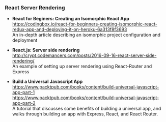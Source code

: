 ### React Server Rendering

- **React for Beginers: Creating an Isomorphic React App**  
  https://codingbox.io/react-for-beginners-creating-isomorphic-react-redux-app-and-deploying-it-on-heroku-6a313f8f3693  
  An in-depth article describing an isomorphic project configuration and deployment
  
- **React.js: Server side rendering**  
  http://crypt.codemancers.com/posts/2016-09-16-react-server-side-rendering/  
  An example of setting up server rendering using React-Router and Express
  
- **Build a Universal Javascript App**  
  https://www.packtpub.com/books/content/build-universal-javascript-app-part-1  
  https://www.packtpub.com/books/content/build-universal-javascript-app-part-2  
  A tutorial that discusses some benefits of building a universal app, and walks through building an app with Express, React, and React Router.